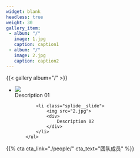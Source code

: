 ```yaml
---
widget: blank
headless: true
weight: 30
gallery_item:
 - album: "/"
   image: 1.jpg
   caption: caption1
 - album: "/"
   image: 2.jpg
   caption: caption2
---
```

{{< gallery album="/" >}}

<script src="https://cdn.jsdelivr.net/npm/@splidejs/splide@latest/dist/js/splide.min.js"></script>

<div id="image-slider" class="splide">
  <div class="splide__track">
		<ul class="splide__list">
			<li class="splide__slide">
				<img src="1.jpg">
				<div>
					Description 01
				</div>
			</li>


			<li class="splide__slide">
				<img src="2.jpg">
				<div>
					Description 02
				</div>
			</li>
		</ul>
  </div>
</div>





{{% cta cta_link="./people/" cta_text="团队成员" %}}